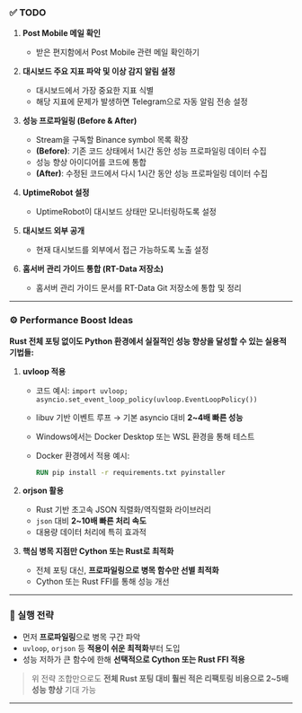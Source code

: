 ### ✅ TODO

1. **Post Mobile 메일 확인**

   * 받은 편지함에서 Post Mobile 관련 메일 확인하기

2. **대시보드 주요 지표 파악 및 이상 감지 알림 설정**

   * 대시보드에서 가장 중요한 지표 식별
   * 해당 지표에 문제가 발생하면 Telegram으로 자동 알림 전송 설정

3. **성능 프로파일링 (Before & After)**

   * Stream을 구독할 Binance symbol 목록 확장
   * **(Before)**: 기존 코드 상태에서 1시간 동안 성능 프로파일링 데이터 수집
   * 성능 향상 아이디어를 코드에 통합
   * **(After)**: 수정된 코드에서 다시 1시간 동안 성능 프로파일링 데이터 수집

4. **UptimeRobot 설정**

   * UptimeRobot이 대시보드 상태만 모니터링하도록 설정

5. **대시보드 외부 공개**

   * 현재 대시보드를 외부에서 접근 가능하도록 노출 설정

6. **홈서버 관리 가이드 통합 (RT-Data 저장소)**

   * 홈서버 관리 가이드 문서를 RT-Data Git 저장소에 통합 및 정리

---

### ⚙️ Performance Boost Ideas

**Rust 전체 포팅 없이도 Python 환경에서 실질적인 성능 향상을 달성할 수 있는 실용적 기법들:**

1. **uvloop 적용**

   * 코드 예시: `import uvloop; asyncio.set_event_loop_policy(uvloop.EventLoopPolicy())`
   * libuv 기반 이벤트 루프 → 기본 asyncio 대비 **2\~4배 빠른 성능**
   * Windows에서는 Docker Desktop 또는 WSL 환경을 통해 테스트
   * Docker 환경에서 적용 예시:

     ```dockerfile
     RUN pip install -r requirements.txt pyinstaller
     ```

2. **orjson 활용**

   * Rust 기반 초고속 JSON 직렬화/역직렬화 라이브러리
   * `json` 대비 **2\~10배 빠른 처리 속도**
   * 대용량 데이터 처리에 특히 효과적

3. **핵심 병목 지점만 Cython 또는 Rust로 최적화**

   * 전체 포팅 대신, **프로파일링으로 병목 함수만 선별 최적화**
   * Cython 또는 Rust FFI를 통해 성능 개선

---

### 🚀 실행 전략

* 먼저 **프로파일링**으로 병목 구간 파악
* `uvloop`, `orjson` 등 **적용이 쉬운 최적화**부터 도입
* 성능 저하가 큰 함수에 한해 **선택적으로 Cython 또는 Rust FFI 적용**

> 위 전략 조합만으로도 **전체 Rust 포팅 대비 훨씬 적은 리팩토링 비용으로 2\~5배 성능 향상** 기대 가능

---

